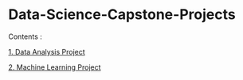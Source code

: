 # Data-Science-Capstone-Projects

Contents : 

[1. Data Analysis Project](https://github.com/arpansapkota/Data-Science-Capstone-Projects/blob/main/Identifying%20Investment%20Opportunities.ipynb) 

[2. Machine Learning Project]()
